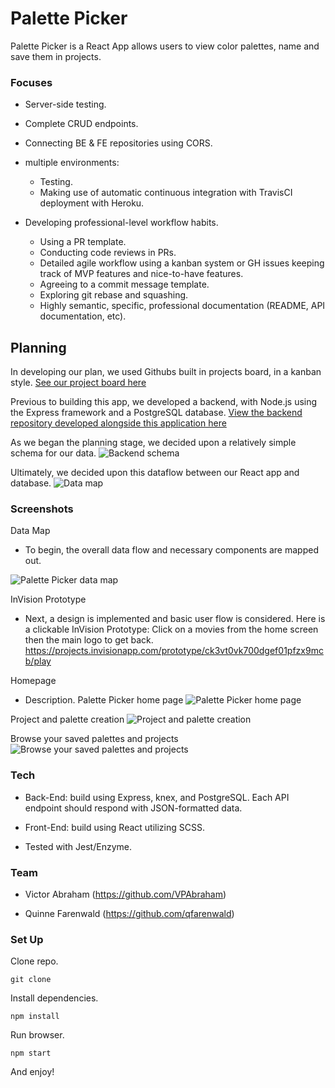 # Palette Picker

Palette Picker is a React App allows users to view color palettes, name and save them in projects.

### Focuses

- Server-side testing.

- Complete CRUD endpoints.

- Connecting BE & FE repositories using CORS.

- multiple environments:
  - Testing.
  - Making use of automatic continuous integration with TravisCI
deployment with Heroku.

- Developing professional-level workflow habits.
  - Using a PR template.
  - Conducting code reviews in PRs.
  - Detailed agile workflow using a kanban system or GH issues
keeping track of MVP features and nice-to-have features.
  - Agreeing to a commit message template.
  - Exploring git rebase and squashing.
  - Highly semantic, specific, professional documentation (README, API documentation, etc).
 
 ## Planning
 In developing our plan, we used Githubs built in projects board, in a kanban style.
 [See our project board here](https://github.com/users/VPAbraham/projects/1)
 
 Previous to building this app, we developed a backend, with Node.js using the Express framework and a PostgreSQL database.
 [View the backend repository developed alongside this application here](https://github.com/VPAbraham/palette-picker-BE)
 
 As we began the planning stage, we decided upon a relatively simple schema for our data.
 ![Backend schema](https://user-images.githubusercontent.com/30779453/70680645-17c87600-1c56-11ea-8f79-57ff0029c354.png)
 
 Ultimately, we decided upon this dataflow between our React app and database.
 ![Data map](https://user-images.githubusercontent.com/30779453/70680657-1e56ed80-1c56-11ea-826f-aeb1faca1a01.png)

### Screenshots
Data Map
- To begin, the overall data flow and necessary components are mapped out.

![Palette Picker data map](src/images/)

InVision Prototype
- Next, a design is implemented and basic user flow is considered. Here is a clickable InVision Prototype: Click on a movies from the home screen then the main logo to get back.
https://projects.invisionapp.com/prototype/ck3vt0vk700dgef01pfzx9mcb/play

Homepage
- Description.
Palette Picker home page
![Palette Picker home page](https://user-images.githubusercontent.com/30779453/70680201-a9cf7f00-1c54-11ea-8cd9-62e952820e6e.png)

Project and palette creation
![Project and palette creation](https://user-images.githubusercontent.com/30779453/70680206-ad630600-1c54-11ea-90d7-2a359366a957.png)

Browse your saved palettes and projects
![Browse your saved palettes and projects](https://user-images.githubusercontent.com/30779453/70680204-ab994280-1c54-11ea-9ca8-50cafd256b9e.png)



### Tech

- Back-End: build using Express, knex, and PostgreSQL. Each API endpoint should respond with JSON-formatted data.

- Front-End: build using React utilizing SCSS.

- Tested with Jest/Enzyme.

### Team

- Victor Abraham (https://github.com/VPAbraham)

- Quinne Farenwald (https://github.com/qfarenwald)

### Set Up

Clone repo.
```
git clone 
```
Install dependencies.
```
npm install
```
Run browser.
```
npm start
```

And enjoy!
